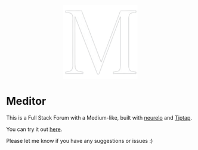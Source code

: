 <p align="center">
  <img src="./public/logo.png" alt="Meditor" width="200" />
</p>

<h1>Meditor</h1>

This is a Full Stack Forum with a Medium-like, built with [neurelo](https://www.neurelo.com/) and [Tiptap](https://tiptap.dev/).

You can try it out [here](https://meditor-neurelo.vercel.app/).

Please let me know if you have any suggestions or issues :)
